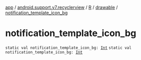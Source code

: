 [app](../../../index.md) / [android.support.v7.recyclerview](../../index.md) / [R](../index.md) / [drawable](index.md) / [notification_template_icon_bg](./notification_template_icon_bg.md)

# notification_template_icon_bg

`static val notification_template_icon_bg: `[`Int`](https://kotlinlang.org/api/latest/jvm/stdlib/kotlin/-int/index.html)
`static val notification_template_icon_bg: `[`Int`](https://kotlinlang.org/api/latest/jvm/stdlib/kotlin/-int/index.html)